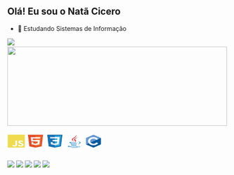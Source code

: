 ## Olá! Eu sou o Natã Cicero

- 🌱 Estudando Sistemas de Informação

<div>
<a href="https://github.com/natacicero">
<img height="180em" src="https://github-readme-stats.vercel.app/api?username=natacicero&show_icons=true&theme=chartreuse-dark&include_all_commits=true&count_private=true"/>
<img height="180em" width="500em" src="https://github-readme-stats.vercel.app/api/top-langs/?username=natacicero&layout=compact&langs_count=16&theme=chartreuse-dark"/>
</div>

<div style="display: inline-block"><br>
<img align="center" alt="Nata-Js" height="30" width="40" src="https://raw.githubusercontent.com/devicons/devicon/master/icons/javascript/javascript-plain.svg">
  <img align="center" alt="Nata-HTML" height="30" width="40" src="https://raw.githubusercontent.com/devicons/devicon/master/icons/html5/html5-original.svg">
  <img align="center" alt="Nata-CSS" height="30" width="40" src="https://raw.githubusercontent.com/devicons/devicon/master/icons/css3/css3-original.svg">
  <img align="center" alt="Nata-Java" height="30" width="40" src="https://raw.githubusercontent.com/devicons/devicon/master/icons/java/java-original.svg">
  <img align="center" alt="Nata-C" height="30" width="40" src="https://raw.githubusercontent.com/devicons/devicon/master/icons/c/c-original.svg">
</div>

##

<div>
<a href="mailto:natacicero@gmail.com" target="_blank"><img src="https://img.shields.io/badge/Gmail-D14836?style=for-the-badge&logo=gmail&logoColor=white" target="_blank"></a>
<a href="" target="_blank"><img src="https://img.shields.io/badge/Discord-7289DA?style=for-the-badge&logo=discord&logoColor=white" target="_blank"></a> 
<a href="https://www.linkedin.com/in/natã-silva-415529176/" target="_blank"><img src="https://img.shields.io/badge/-LinkedIn-%230077B5?style=for-the-badge&logo=linkedin&logoColor=white" target="_blank"></a>
<a href="https://www.facebook.com/nata.cicero/" target="_blank"><img src="https://img.shields.io/badge/Facebook-1877F2?style=for-the-badge&logo=facebook&logoColor=white" targget="_blank"></a>
<a href="https://www.instagram.com/silva_nataa/" target="_blank"><img src="https://img.shields.io/badge/Instagram-E4405F?style=for-the-badge&logo=instagram&logoColor=white" target="_blank"></a>
</div>
